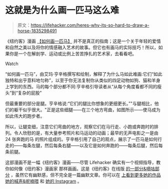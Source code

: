 # 这就是为什么画一匹马这么难

> 原文：<https://lifehacker.com/heres-why-its-so-hard-to-draw-a-horse-1835298491>

《纽约客》漫画 [【如何画一匹马】](https://www.newyorker.com/humor/daily-shouts/how-to-draw-a-horse) 并不是真正的指南；这是一个关于年轻的爱情和自然之美以及将你的情感融入艺术的故事。但它也有画马的实际技巧！所以，如果你是一个在解剖学、运动或比例上苦苦挣扎的艺术家，去看看吧。

Watch

“如何画一匹马”，由艾玛·亨辛格撰写和绘制，解释了为什么马如此难画:它们“如此独特和出乎意料地匀称”，以至于你无法复制你从类似的四足动物如狗、猫和羊身上学到的东西。马的每个部分都不同:亨辛格引导读者从“从每个角度看都不同的瘦头”到“复杂的屁股”

但最重要的部分是腿。亨辛格说:“它们的腿比你想象的更细更长。”"与腿相比，他们的躯干似乎很大。"正是这些细腿——在三个地方弯曲，如图所示——使马成为如此伟大的跑步者。

所以，让腿变细，注意它们弯曲的地方，观察它们在马行走、小跑或奔跑时的排列。令人欣慰的是，有大量参考照片和马运动的动画；最早的无声电影之一是由 24 张奔跑的马 的照片组成的。亨辛格引用了自己的观点，展示了一匹马是如何行走的——每条左腿，然后每条右腿——以及它是如何奔跑的——每条后腿，然后每条前腿。

这部漫画不是一幅《纽约客》漫画——尽管 Lifehacker 确实有一个视频指导，教你如何像《纽约客》漫画家 那样画画。这是《纽约客》在线版 [的一部分&嘀咕部分](https://www.newyorker.com/humor/daily-shouts) ，虽然它有幽默感，但不完全是一篇幽默文章。你可以在 [上看到更多她的作品她的喊声&呢喃喂](https://www.newyorker.com/contributors/emma-hunsinger) 和 [她的 Instagram](https://www.instagram.com/work_emails/) 。